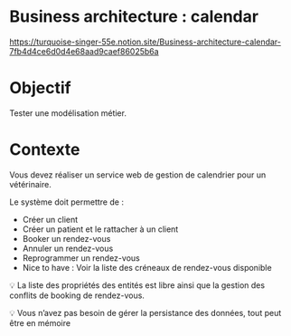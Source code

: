# Business architecture : calendar
https://turquoise-singer-55e.notion.site/Business-architecture-calendar-7fb4d4ce6d0d4e68aad9caef86025b6a

# Objectif

Tester une modélisation métier.

# Contexte

Vous devez réaliser un service web de gestion de calendrier pour un vétérinaire.

Le système doit permettre de :

- Créer un client
- Créer un patient et le rattacher à un client
- Booker un rendez-vous
- Annuler un rendez-vous
- Reprogrammer un rendez-vous
- Nice to have : Voir la liste des créneaux de rendez-vous disponible

<aside>
💡 La liste des propriétés des entités est libre ainsi que la gestion des conflits de booking de rendez-vous.

</aside>
<p></p>
<aside>
💡 Vous n’avez pas besoin de gérer la persistance des données, tout peut être en mémoire

</aside>
